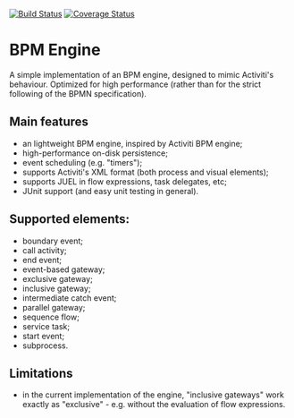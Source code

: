 [![Build Status](https://travis-ci.org/ibodrov/bpm.svg?branch=master)](https://travis-ci.org/ibodrov/bpm)
[![Coverage Status](https://coveralls.io/repos/github/ibodrov/bpm/badge.svg?branch=master)](https://coveralls.io/github/ibodrov/bpm?branch=master)

BPM Engine
==

A simple implementation of an BPM engine, designed to mimic Activiti's behaviour. Optimized for high performance (rather than for the strict following of the BPMN specification).

Main features
--
- an lightweight BPM engine, inspired by Activiti BPM engine;
- high-performance on-disk persistence;
- event scheduling (e.g. "timers");
- supports Activiti's XML format (both process and visual elements);
- supports JUEL in flow expressions, task delegates, etc;
- JUnit support (and easy unit testing in general).

Supported elements:
--
- boundary event;
- call activity;
- end event;
- event-based gateway;
- exclusive gateway;
- inclusive gateway;
- intermediate catch event;
- parallel gateway;
- sequence flow;
- service task;
- start event;
- subprocess.

Limitations
--
- in the current implementation of the engine, "inclusive gateways" work exactly as "exclusive" - e.g. without the evaluation of flow expressions.
